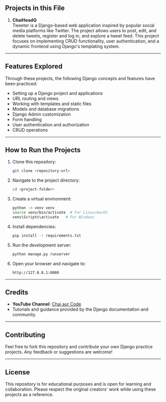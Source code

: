 ## Projects in this File
1. **ChaiHeadQ**  
Tweeter is a Django-based web application inspired by popular social media platforms like Twitter. The project allows users to post, edit, and delete tweets, register and log in, and explore a tweet feed. This project focuses on implementing CRUD functionality, user authentication, and a dynamic frontend using Django's templating system.

---

## Features Explored
Through these projects, the following Django concepts and features have been practiced:

- Setting up a Django project and applications
- URL routing and views
- Working with templates and static files
- Models and database migrations
- Django Admin customization
- Form handling
- User authentication and authorization
- CRUD operations

---

## How to Run the Projects
1. Clone this repository:
   ```bash
   git clone <repository-url>
   ```
2. Navigate to the project directory:
   ```bash
   cd <project-folder>
   ```
3. Create a virtual environment:
   ```bash
   python -m venv venv
   source venv/bin/activate  # For Linux/macOS
   venv\Scripts\activate   # For Windows
   ```
4. Install dependencies:
   ```bash
   pip install -r requirements.txt
   ```
5. Run the development server:
   ```bash
   python manage.py runserver
   ```
6. Open your browser and navigate to:
   ```
   http://127.0.0.1:8000
   ```

---

## Credits
- **YouTube Channel**: [Chai aur Code](https://www.youtube.com/@ChaiAurCode)
- Tutorials and guidance provided by the Django documentation and community.

---

## Contributing
Feel free to fork this repository and contribute your own Django practice projects. Any feedback or suggestions are welcome!

---

## License
This repository is for educational purposes and is open for learning and collaboration. Please respect the original creators' work while using these projects as a reference.
